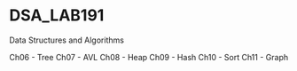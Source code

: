 # DSA_LAB191
Data Structures and Algorithms

Ch06 - Tree
Ch07 - AVL
Ch08 - Heap
Ch09 - Hash
Ch10 - Sort
Ch11 - Graph



